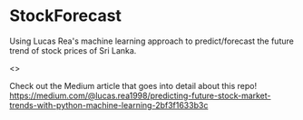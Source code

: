 # StockForecast
Using Lucas Rea's machine learning approach to predict/forecast the future trend of stock prices of Sri Lanka.

<<In progress>>

Check out the Medium article that goes into detail about this repo!
https://medium.com/@lucas.rea1998/predicting-future-stock-market-trends-with-python-machine-learning-2bf3f1633b3c

